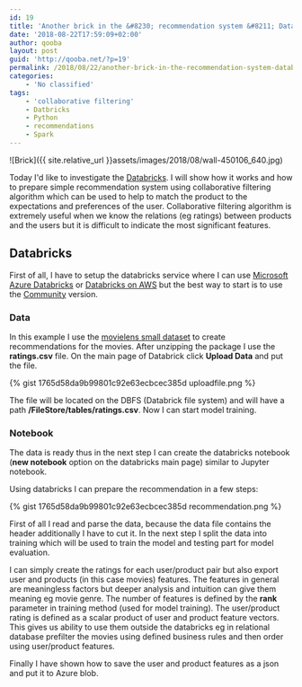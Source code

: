 ```yaml
---
id: 19
title: 'Another brick in the &#8230; recommendation system &#8211; Databricks in action'
date: '2018-08-22T17:59:09+02:00'
author: qooba
layout: post
guid: 'http://qooba.net/?p=19'
permalink: /2018/08/22/another-brick-in-the-recommendation-system-databricks-in-action/
categories:
    - 'No classified'
tags:
    - 'collaborative filtering'
    - Datbricks
    - Python
    - recommendations
    - Spark
---
```


![Brick]({{ site.relative_url }}assets/images/2018/08/wall-450106_640.jpg)

Today I'd like to investigate the [Databricks](https://databricks.com/). I will show how it works and how to prepare simple recommendation system using collaborative filtering algorithm which can be used to help to match the product to the expectations and preferences of the user. Collaborative filtering algorithm is extremely useful when we know the relations (eg ratings) between products and the users but it is difficult to indicate the most significant features. 

## Databricks

First of all, I have to setup the databricks service where I can use [Microsoft Azure Databricks](https://databricks.com/product/azure) or [Databricks on AWS](https://databricks.com/aws) but the best way to start is to use the [Community](https://community.cloud.databricks.com) version. 

### Data

In this example I use the [movielens small dataset](http://files.grouplens.org/datasets/movielens/ml-latest-small.zip) to create recommendations for the movies. After unzipping the package I use the **ratings.csv** file.
On the main page of Databrick click **Upload Data** and put the file.

{% gist 1765d58da9b99801c92e63ecbcec385d uploadfile.png %}

The file will be located on the DBFS (Databrick file system) and will have a path **/FileStore/tables/ratings.csv**. Now I can start model training.

### Notebook

The data is ready thus in the next step I can create the databricks notebook (**new notebook** option on the databricks main page) similar to Jupyter notebook.

Using databricks I can prepare the recommendation in a few steps:

{% gist 1765d58da9b99801c92e63ecbcec385d recommendation.png %}

First of all I read and parse the data, because the data file contains the header additionally I have to cut it. In the next step I split the data into training which will be used to train the model and testing part for model evaluation. 

I can simply create the ratings for each user/product pair but also export user and products (in this case movies) features. The features in general are meaningless factors but deeper analysis and intuition can give them meaning eg movie genre. The number of features is defined by the **rank** parameter in training method (used for model training).
The user/product rating is defined as a scalar product of user and product feature vectors.
This gives us ability to use them outside the databricks eg in relational database prefilter the movies using defined business rules and then order using user/product features.

Finally I have shown how to save the user and product features as a json and put it to Azure blob.